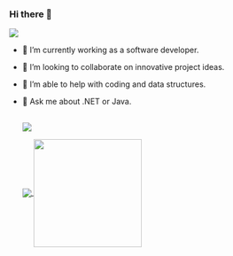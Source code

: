 ### Hi there 👋  
<div align="left"> <a href="[https://www.linkedin.com/in/juan-carlos-espinoza-zumbado](https://www.linkedin.com/in/juancarlosespinozazumbado/)"><img src="https://img.shields.io/badge/-LinkedIn-2D2B55?style=flat-square&logo=linkedin&logoColor=white"/></a></div>

- 🌱 I’m currently working as a software developer.
- 🚀 I’m looking to collaborate on innovative project ideas.
- 🤔 I’m able to help with coding and data structures.
- 💬 Ask me about .NET or Java.

  <!-- - 📫 How to reach me: ...  -- >
<!-- - 😄 Pronouns: ...  -->
<!-- - ⚡ Fun fact: ... -->
 
##

<p align="left">
  <a href="https://github.com/juancespinozazumbado">
   <img align="center" src="https://github-profile-summary-cards.vercel.app/api/cards/profile-details?username=juancespinozazumbado&theme=radical"/>
</p>

<p align="left">
  <a href="https://github.com/juancespinozazumbado">
    <img align="center" src="https://github-readme-stats.vercel.app/api?username=juancespinozazumbado&show_icons=true&hide_border=true&title_color=94b4a4&amp&icon_color=FFFFFF&amp&text_color=FFFFFF&amp&bg_color=000000&count_private=true&include_all_commits=true"/>
  </a>

  <a href="https://github.com/juancespinozazumbado">
    <img align="center" height="195px" src="https://github-readme-stats.vercel.app/api/top-langs/?username=juancespinozazumbado&langs_count=15&text_color=FFFFFF&bg_color=000000&title_color=94b4a4&layout=compact&hide_border=true" />
  </a>
</p>



<br />
<!---    >
<!--
**juancespinozazumbado/juancespinozazumbado** is a ✨ _special_ ✨ repository because its `README.md` (this file) appears on your GitHub profile.

Here are some ideas to get you started:

- 🔭 I’m currently working on ...
- 🌱 I’m currently learning ...
- 👯 I’m looking to collaborate on ...
- 🤔 I’m looking for help with ...
- 💬 Ask me about ...
- 📫 How to reach me: ...
- 😄 Pronouns: ...
- ⚡ Fun fact: ...
-->
